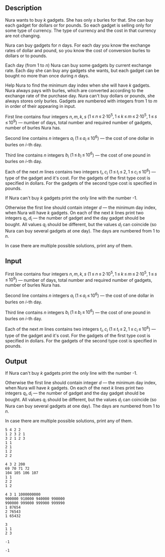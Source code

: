 ## Description

<div><p>Nura wants to buy <span class="tex-span"><i>k</i></span> gadgets. She has only <span class="tex-span"><i>s</i></span> burles for that. She can buy each gadget for dollars or for pounds. So each gadget is selling only for some type of currency. The type of currency and the cost in that currency are not changing.</p><p>Nura can buy gadgets for <span class="tex-span"><i>n</i></span> days. For each day you know the exchange rates of dollar and pound, so you know the cost of conversion burles to dollars or to pounds.</p><p>Each day (from <span class="tex-span">1</span> to <span class="tex-span"><i>n</i></span>) Nura can buy some gadgets by current exchange rate. Each day she can buy any gadgets she wants, but each gadget can be bought no more than once during <span class="tex-span"><i>n</i></span> days.</p><p>Help Nura to find the minimum day index when she will have <span class="tex-span"><i>k</i></span> gadgets. Nura always pays with burles, which are converted according to the exchange rate of the purchase day. Nura can't buy dollars or pounds, she always stores only burles. Gadgets are numbered with integers from <span class="tex-span">1</span> to <span class="tex-span"><i>m</i></span> in order of their appearing in input.</p></div><div class="input-specification"><p>First line contains four integers <span class="tex-span"><i>n</i>, <i>m</i>, <i>k</i>, <i>s</i></span> (<span class="tex-span">1 ≤ <i>n</i> ≤ 2·10<sup class="upper-index">5</sup>, 1 ≤ <i>k</i> ≤ <i>m</i> ≤ 2·10<sup class="upper-index">5</sup>, 1 ≤ <i>s</i> ≤ 10<sup class="upper-index">9</sup></span>) — number of days, total number and required number of gadgets, number of burles Nura has.</p><p>Second line contains <span class="tex-span"><i>n</i></span> integers <span class="tex-span"><i>a</i><sub class="lower-index"><i>i</i></sub></span> (<span class="tex-span">1 ≤ <i>a</i><sub class="lower-index"><i>i</i></sub> ≤ 10<sup class="upper-index">6</sup></span>) — the cost of one dollar in burles on <span class="tex-span"><i>i</i></span>-th day.</p><p>Third line contains <span class="tex-span"><i>n</i></span> integers <span class="tex-span"><i>b</i><sub class="lower-index"><i>i</i></sub></span> (<span class="tex-span">1 ≤ <i>b</i><sub class="lower-index"><i>i</i></sub> ≤ 10<sup class="upper-index">6</sup></span>) — the cost of one pound in burles on <span class="tex-span"><i>i</i></span>-th day.</p><p>Each of the next <span class="tex-span"><i>m</i></span> lines contains two integers <span class="tex-span"><i>t</i><sub class="lower-index"><i>i</i></sub>, <i>c</i><sub class="lower-index"><i>i</i></sub></span> (<span class="tex-span">1 ≤ <i>t</i><sub class="lower-index"><i>i</i></sub> ≤ 2, 1 ≤ <i>c</i><sub class="lower-index"><i>i</i></sub> ≤ 10<sup class="upper-index">6</sup></span>) — type of the gadget and it's cost. For the gadgets of the first type cost is specified in dollars. For the gadgets of the second type cost is specified in pounds.</p></div><div class="output-specification"><p>If Nura can't buy <span class="tex-span"><i>k</i></span> gadgets print the only line with the number <span class="tex-font-style-tt">-1</span>.</p><p>Otherwise the first line should contain integer <span class="tex-span"><i>d</i></span> — the minimum day index, when Nura will have <span class="tex-span"><i>k</i></span> gadgets. On each of the next <span class="tex-span"><i>k</i></span> lines print two integers <span class="tex-span"><i>q</i><sub class="lower-index"><i>i</i></sub>, <i>d</i><sub class="lower-index"><i>i</i></sub></span> — the number of gadget and the day gadget should be bought. All values <span class="tex-span"><i>q</i><sub class="lower-index"><i>i</i></sub></span> should be different, but the values <span class="tex-span"><i>d</i><sub class="lower-index"><i>i</i></sub></span> can coincide (so Nura can buy several gadgets at one day). The days are numbered from <span class="tex-span">1</span> to <span class="tex-span"><i>n</i></span>.</p><p>In case there are multiple possible solutions, print any of them.</p></div>

## Input

<p>First line contains four integers <span class="tex-span"><i>n</i>, <i>m</i>, <i>k</i>, <i>s</i></span> (<span class="tex-span">1 ≤ <i>n</i> ≤ 2·10<sup class="upper-index">5</sup>, 1 ≤ <i>k</i> ≤ <i>m</i> ≤ 2·10<sup class="upper-index">5</sup>, 1 ≤ <i>s</i> ≤ 10<sup class="upper-index">9</sup></span>) — number of days, total number and required number of gadgets, number of burles Nura has.</p><p>Second line contains <span class="tex-span"><i>n</i></span> integers <span class="tex-span"><i>a</i><sub class="lower-index"><i>i</i></sub></span> (<span class="tex-span">1 ≤ <i>a</i><sub class="lower-index"><i>i</i></sub> ≤ 10<sup class="upper-index">6</sup></span>) — the cost of one dollar in burles on <span class="tex-span"><i>i</i></span>-th day.</p><p>Third line contains <span class="tex-span"><i>n</i></span> integers <span class="tex-span"><i>b</i><sub class="lower-index"><i>i</i></sub></span> (<span class="tex-span">1 ≤ <i>b</i><sub class="lower-index"><i>i</i></sub> ≤ 10<sup class="upper-index">6</sup></span>) — the cost of one pound in burles on <span class="tex-span"><i>i</i></span>-th day.</p><p>Each of the next <span class="tex-span"><i>m</i></span> lines contains two integers <span class="tex-span"><i>t</i><sub class="lower-index"><i>i</i></sub>, <i>c</i><sub class="lower-index"><i>i</i></sub></span> (<span class="tex-span">1 ≤ <i>t</i><sub class="lower-index"><i>i</i></sub> ≤ 2, 1 ≤ <i>c</i><sub class="lower-index"><i>i</i></sub> ≤ 10<sup class="upper-index">6</sup></span>) — type of the gadget and it's cost. For the gadgets of the first type cost is specified in dollars. For the gadgets of the second type cost is specified in pounds.</p>

## Output

<p>If Nura can't buy <span class="tex-span"><i>k</i></span> gadgets print the only line with the number <span class="tex-font-style-tt">-1</span>.</p><p>Otherwise the first line should contain integer <span class="tex-span"><i>d</i></span> — the minimum day index, when Nura will have <span class="tex-span"><i>k</i></span> gadgets. On each of the next <span class="tex-span"><i>k</i></span> lines print two integers <span class="tex-span"><i>q</i><sub class="lower-index"><i>i</i></sub>, <i>d</i><sub class="lower-index"><i>i</i></sub></span> — the number of gadget and the day gadget should be bought. All values <span class="tex-span"><i>q</i><sub class="lower-index"><i>i</i></sub></span> should be different, but the values <span class="tex-span"><i>d</i><sub class="lower-index"><i>i</i></sub></span> can coincide (so Nura can buy several gadgets at one day). The days are numbered from <span class="tex-span">1</span> to <span class="tex-span"><i>n</i></span>.</p><p>In case there are multiple possible solutions, print any of them.</p>





```input1
5 4 2 2
1 2 3 2 1
3 2 1 2 3
1 1
2 1
1 2
2 2

```




```input2
4 3 2 200
69 70 71 72
104 105 106 107
1 1
2 2
1 2

```




```input3
4 3 1 1000000000
900000 910000 940000 990000
990000 999000 999900 999990
1 87654
2 76543
1 65432

```




```output1
3
1 1
2 3

```




```output2
-1

```




```output3
-1

```



